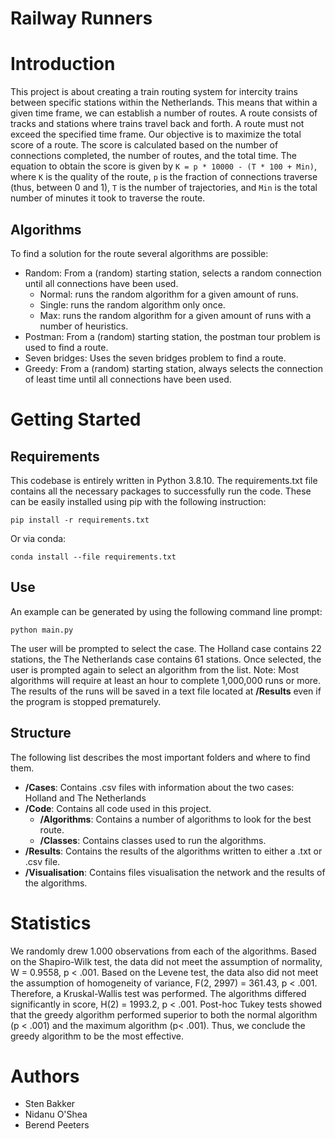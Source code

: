 # Railway Runners

# Introduction

This project is about creating a train routing system for intercity trains between specific stations within the Netherlands. This means that within a given time frame, we can establish a number of routes. A route consists of tracks and stations where trains travel back and forth. A route must not exceed the specified time frame. Our objective is to maximize the total score of a route. The score is calculated based on the number of connections completed, the number of routes, and the total time. The equation to obtain the score is given by `K = p * 10000 - (T * 100 + Min)`, where `K` is the quality of the route, `p` is the fraction of connections traverse (thus, between 0 and 1), `T` is the number of trajectories, and `Min` is the total number of minutes it took to traverse the route. 

## Algorithms

To find a solution for the route several algorithms are possible:
- Random: From a (random) starting station, selects a random connection until all connections have been used.
    - Normal: runs the random algorithm for a given amount of runs.
    - Single: runs the random algorithm only once.
    - Max: runs the random algorithm for a given amount of runs with a number of heuristics.
- Postman: From a (random) starting station, the postman tour problem is used to find a route.
- Seven bridges: Uses the seven bridges problem to find a route.
- Greedy: From a (random) starting station, always selects the connection of least time until all connections have been used.

# Getting Started

## Requirements

This codebase is entirely written in Python 3.8.10.
The requirements.txt file contains all the necessary packages to successfully run the code. These can be easily installed using pip with the following instruction:
```
pip install -r requirements.txt
```

Or via conda:

```
conda install --file requirements.txt
```

## Use

An example can be generated by using the following command line prompt:
```
python main.py
```
The user will be prompted to select the case. The Holland case contains 22 stations, the The Netherlands case contains 61 stations. Once selected, the user is prompted again to select an algorithm from the list. 
Note: Most algorithms will require at least an hour to complete 1,000,000 runs or more.
The results of the runs will be saved in a text file located at **/Results** even if the program is stopped prematurely.

## Structure 

The following list describes the most important folders and where to find them.

- **/Cases**: Contains .csv files with information about the two cases: Holland and The Netherlands
- **/Code**: Contains all code used in this project.
    - **/Algorithms**: Contains a number of algorithms to look for the best route.
    - **/Classes**: Contains classes used to run the algorithms.
- **/Results**: Contains the results of the algorithms written to either a .txt or .csv file.
- **/Visualisation**: Contains files visualisation the network and the results of the algorithms.


# Statistics
We randomly drew 1.000 observations from each of the algorithms. Based on the Shapiro-Wilk test, the data did not meet the assumption of normality, W = 0.9558, p < .001. Based on the Levene test, the data also did not meet the assumption of homogeneity of variance, F(2, 2997) = 361.43, p < .001. Therefore, a Kruskal-Wallis test was performed. The algorithms differed significantly in score, H(2) = 1993.2, p < .001. Post-hoc  Tukey tests showed that the greedy algorithm performed superior to both the normal algorithm (p < .001) and the maximum algorithm (p< .001). Thus, we conclude the greedy algorithm to be the most effective.

# Authors
- Sten Bakker
- Nidanu O'Shea
- Berend Peeters 

## 

